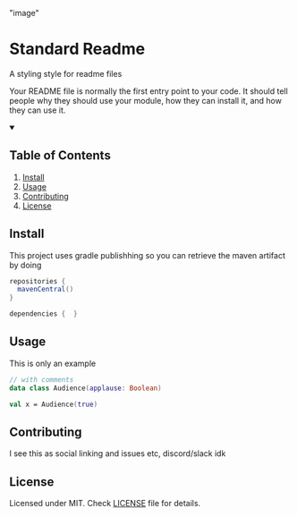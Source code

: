 "image"

# Standard Readme

A styling style for readme files

Your README file is normally the first entry point to your code. It should tell people why they should use your module, how they can install it, and how they can use it.

<details open >
  <summary><h2>
    Table of Contents
  </h2></summary>
  
1. [Install](#install)
2. [Usage](#usage)
3. [Contributing](#contributing)
4. [License](#license)

</details>

## Install

This project uses gradle publishhing so you can retrieve the maven artifact by doing

```groovy
repositories {
  mavenCentral()
}

dependencies {  }
```

## Usage

This is only an example

```kotlin
// with comments
data class Audience(applause: Boolean)

val x = Audience(true)
```

## Contributing

I see this as social linking and issues etc, discord/slack idk

## License

Licensed under MIT. Check [LICENSE](LICENSE) file for details.
